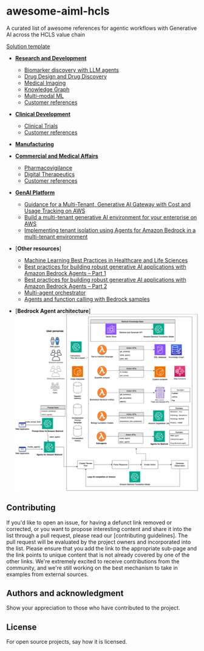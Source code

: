 # awesome-aiml-hcls

A curated list of awesome references for agentic workflows with Generative AI across the HCLS value chain

[Solution template](https://github.com/aws-samples/amazon-bedrock-agents-cancer-biomarker-discovery)

* [**Research and Development**](./Research_and_Development.md)
  - [Biomarker discovery with LLM agents](./Research_and_Development.md#Biomarker-discovery-with-LLM-agents)
  - [Drug Design and Drug Discovery](./Research_and_Development.md#drug-discoverydrug-design)
  - [Medical Imaging](./Research_and_Development.md#medical-imaging)
  - [Knowledge Graph ](./Research_and_Development.md#knowledge-graph) 
  - [Multi-modal ML](./Research_and_Development.md#multi-modal-ml)
  - [Customer references](./Research_and_Development.md#customer-references)

* [**Clinical Development**](Clinical_Development.md) 
  - [Clinical Trials](./Clinical_Development.md#clinical-trials)
  - [Customer references](./Clinical_Development.md#customer-references)

* [**Manufacturing**](manufacturing.md)   

* [**Commercial and Medical Affairs**](Commercial_and_Medical_Affairs.md) 
  - [Pharmacovigilance](./Commercial_and_Medical_Affairs.md#pharmacovigilance)
  - [Digital Therapeutics](./Commercial_and_Medical_Affairs.md#digital-therapeutics)
  - [Customer references](./Commercial_and_Medical_Affairs.md#customer-references)

* [**GenAI Platform**](ML_platform.md)
  - [Guidance for a Multi-Tenant, Generative AI Gateway with Cost and Usage Tracking on AWS](https://aws.amazon.com/solutions/guidance/multi-tenant-generative-ai-gateway-with-cost-and-usage-tracking-on-aws/)
  - [Build a multi-tenant generative AI environment for your enterprise on AWS](https://aws.amazon.com/blogs/machine-learning/build-a-multi-tenant-generative-ai-environment-for-your-enterprise-on-aws/)
  - [Implementing tenant isolation using Agents for Amazon Bedrock in a multi-tenant environment](https://aws.amazon.com/blogs/machine-learning/implementing-tenant-isolation-using-agents-for-amazon-bedrock-in-a-multi-tenant-environment/)

* [**Other resources**]
  - [Machine Learning Best Practices in Healthcare and Life Sciences](https://docs.aws.amazon.com/whitepapers/latest/ml-best-practices-healthcare-life-sciences/ml-best-practices-healthcare-life-sciences.html)
  - [Best practices for building robust generative AI applications with Amazon Bedrock Agents – Part 1](https://aws.amazon.com/blogs/machine-learning/best-practices-for-building-robust-generative-ai-applications-with-amazon-bedrock-agents-part-1/)
  - [Best practices for building robust generative AI applications with Amazon Bedrock Agents – Part 2](https://aws.amazon.com/blogs/machine-learning/best-practices-for-building-robust-generative-ai-applications-with-amazon-bedrock-agents-part-2/)
  - [Multi-agent orchestrator](https://awslabs.github.io/multi-agent-orchestrator/general/how-it-works/)
  - [Agents and function calling with Bedrock samples](https://github.com/aws-samples/amazon-bedrock-samples/tree/main/agents-and-function-calling)
 
 * [**Bedrock Agent architecture**]
   ![High level solution design](Agentic_workflows_HCLS.jpg)


## Contributing
If you'd like to open an issue, for having a defunct link removed or corrected, or you want to propose interesting content and share it into the list through a pull request, please read our [contributing guidelines]. The pull request will be evaluated by the project owners and incorporated into the list. Please ensure that you add the link to the appropriate sub-page and the link points to unique content that is not already covered by one of the other links. We're extremely excited to receive contributions from the community, and we're still working on the best mechanism to take in examples from external sources.

## Authors and acknowledgment
Show your appreciation to those who have contributed to the project.

## License
For open source projects, say how it is licensed.


